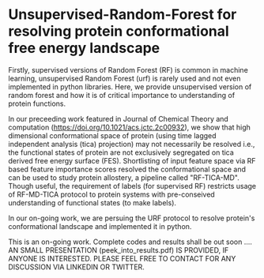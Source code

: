 # Unsupervised-Random-Forest for resolving protein conformational free energy landscape

Firstly, supervised versions of Random Forest (RF) is common in machine learning, unsupervised Random Forest (urf) is rarely used and not even implemented in python libraries. Here, we provide unsupervised version of random forest and how it is of critical importance to understanding of protein functions.

In our preceeding work featured in Journal of Chemical Theory and computation (https://doi.org/10.1021/acs.jctc.2c00932), we show that high dimensional conformational space of protein (using time lagged independent analysis (tica) projection) may not necessarily be resolved i.e., the functional states of protein are not exclusively segregated on tica derived free energy surface (FES). Shortlisting of input feature space via RF based feature importance scores resolved the conformational space and can be used to study protein allostery, a pipeline called "RF-TICA-MD". Though useful, the requirement of labels (for supervised RF) restricts usage of RF-MD-TICA protocol to protein systems with pre-conseived understanding of functional states (to make labels).

In our on-going work, we are persuing the URF protocol to resolve protein's conformational landscape and implemented it in python.

This is an on-going work. Complete codes and results shall be out soon .... AN SMALL PRESENTATION (peek_into_results.pdf) IS PROVIDED, IF ANYONE IS INTERESTED. PLEASE FEEL FREE TO CONTACT FOR ANY DISCUSSION VIA LINKEDIN OR TWITTER.




